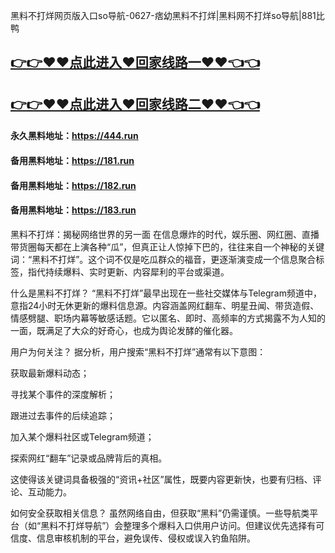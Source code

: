黑料不打烊网页版入口so导航-0627-痞幼黑料不打烊|黑料网不打烊so导航|881比鸭

## [👉👉♥♥点此进入♥回家线路一♥♥👈👈](https://unpkg.com/182run/index.html)
## [👉👉♥♥点此进入♥回家线路二♥♥👈👈](https://unpkg.com/182-1run/index.html)

#### 永久黑料地址：https://444.run
#### 备用黑料地址：https://181.run
#### 备用黑料地址：https://182.run
#### 备用黑料地址：https://183.run

黑料不打烊：揭秘网络世界的另一面
在信息爆炸的时代，娱乐圈、网红圈、直播带货圈每天都在上演各种“瓜”，但真正让人惊掉下巴的，往往来自一个神秘的关键词：“黑料不打烊”。这个词不仅是吃瓜群众的福音，更逐渐演变成一个信息聚合标签，指代持续爆料、实时更新、内容犀利的平台或渠道。

什么是黑料不打烊？
“黑料不打烊”最早出现在一些社交媒体与Telegram频道中，意指24小时无休更新的爆料信息源。内容涵盖网红翻车、明星丑闻、带货造假、情感劈腿、职场内幕等敏感话题。它以匿名、即时、高频率的方式揭露不为人知的一面，既满足了大众的好奇心，也成为舆论发酵的催化器。

用户为何关注？
据分析，用户搜索“黑料不打烊”通常有以下意图：

获取最新爆料动态；

寻找某个事件的深度解析；

跟进过去事件的后续追踪；

加入某个爆料社区或Telegram频道；

探索网红“翻车”记录或品牌背后的真相。

这使得该关键词具备极强的“资讯+社区”属性，既要内容更新快，也要有归档、评论、互动能力。

如何安全获取相关信息？
虽然网络自由，但获取“黑料”仍需谨慎。一些导航类平台（如“黑料不打烊导航”）会整理多个爆料入口供用户访问。但建议优先选择有可信度、信息审核机制的平台，避免误传、侵权或误入钓鱼陷阱。






